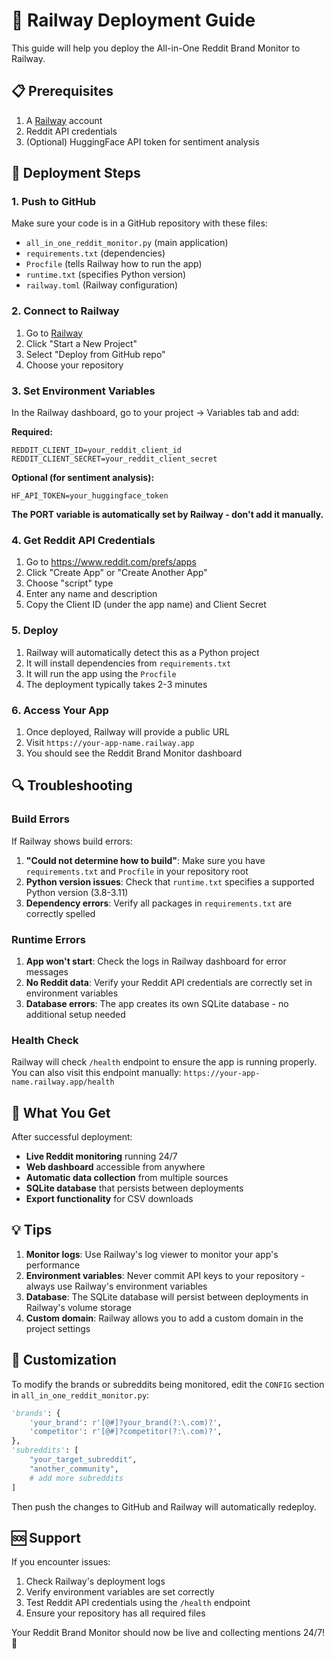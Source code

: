# 🚀 Railway Deployment Guide

This guide will help you deploy the All-in-One Reddit Brand Monitor to Railway.

## 📋 Prerequisites

1. A [Railway](https://railway.app) account
2. Reddit API credentials
3. (Optional) HuggingFace API token for sentiment analysis

## 🔧 Deployment Steps

### 1. Push to GitHub

Make sure your code is in a GitHub repository with these files:
- `all_in_one_reddit_monitor.py` (main application)
- `requirements.txt` (dependencies)
- `Procfile` (tells Railway how to run the app)
- `runtime.txt` (specifies Python version)
- `railway.toml` (Railway configuration)

### 2. Connect to Railway

1. Go to [Railway](https://railway.app)
2. Click "Start a New Project"
3. Select "Deploy from GitHub repo"
4. Choose your repository

### 3. Set Environment Variables

In the Railway dashboard, go to your project → Variables tab and add:

**Required:**
```
REDDIT_CLIENT_ID=your_reddit_client_id
REDDIT_CLIENT_SECRET=your_reddit_client_secret
```

**Optional (for sentiment analysis):**
```
HF_API_TOKEN=your_huggingface_token
```

**The PORT variable is automatically set by Railway - don't add it manually.**

### 4. Get Reddit API Credentials

1. Go to https://www.reddit.com/prefs/apps
2. Click "Create App" or "Create Another App"
3. Choose "script" type
4. Enter any name and description
5. Copy the Client ID (under the app name) and Client Secret

### 5. Deploy

1. Railway will automatically detect this as a Python project
2. It will install dependencies from `requirements.txt`
3. It will run the app using the `Procfile`
4. The deployment typically takes 2-3 minutes

### 6. Access Your App

1. Once deployed, Railway will provide a public URL
2. Visit `https://your-app-name.railway.app`
3. You should see the Reddit Brand Monitor dashboard

## 🔍 Troubleshooting

### Build Errors

If Railway shows build errors:

1. **"Could not determine how to build"**: Make sure you have `requirements.txt` and `Procfile` in your repository root
2. **Python version issues**: Check that `runtime.txt` specifies a supported Python version (3.8-3.11)
3. **Dependency errors**: Verify all packages in `requirements.txt` are correctly spelled

### Runtime Errors

1. **App won't start**: Check the logs in Railway dashboard for error messages
2. **No Reddit data**: Verify your Reddit API credentials are correctly set in environment variables
3. **Database errors**: The app creates its own SQLite database - no additional setup needed

### Health Check

Railway will check `/health` endpoint to ensure the app is running properly. You can also visit this endpoint manually:
`https://your-app-name.railway.app/health`

## 🎯 What You Get

After successful deployment:

- **Live Reddit monitoring** running 24/7
- **Web dashboard** accessible from anywhere
- **Automatic data collection** from multiple sources
- **SQLite database** that persists between deployments
- **Export functionality** for CSV downloads

## 💡 Tips

1. **Monitor logs**: Use Railway's log viewer to monitor your app's performance
2. **Environment variables**: Never commit API keys to your repository - always use Railway's environment variables
3. **Database**: The SQLite database will persist between deployments in Railway's volume storage
4. **Custom domain**: Railway allows you to add a custom domain in the project settings

## 🔧 Customization

To modify the brands or subreddits being monitored, edit the `CONFIG` section in `all_in_one_reddit_monitor.py`:

```python
'brands': {
    'your_brand': r'[@#]?your_brand(?:\.com)?',
    'competitor': r'[@#]?competitor(?:\.com)?',
},
'subreddits': [
    "your_target_subreddit",
    "another_community",
    # add more subreddits
]
```

Then push the changes to GitHub and Railway will automatically redeploy.

## 🆘 Support

If you encounter issues:

1. Check Railway's deployment logs
2. Verify environment variables are set correctly
3. Test Reddit API credentials using the `/health` endpoint
4. Ensure your repository has all required files

Your Reddit Brand Monitor should now be live and collecting mentions 24/7! 🎉
